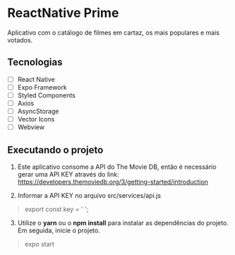 # ReactNative Prime

Aplicativo com o catálogo de filmes em cartaz, os mais populares e mais votados.

## Tecnologias

 - [ ] React Native
 - [ ] Expo Framework
 - [ ] Styled Components
 - [ ] Axios
 - [ ] AsyncStorage
 - [ ] Vector Icons
 - [ ] Webview

## Executando o projeto

1. Este aplicativo consome a API do The Movie DB, então é necessário gerar uma API KEY através do link: 
https://developers.themoviedb.org/3/getting-started/introduction

2. Informar a API KEY no arquivo src/services/api.js
> export  const  key  =  ' ';

3. Utilize o **yarn** ou o **npm install** para instalar as dependências do projeto. Em seguida, inicie o projeto.
> expo start
